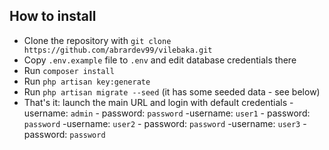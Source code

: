 ## How to install 

- Clone the repository with `git clone https://github.com/abrardev99/vilebaka.git`
- Copy `.env.example` file to `.env` and edit database credentials there
- Run `composer install`
- Run `php artisan key:generate`
- Run `php artisan migrate --seed` (it has some seeded data - see below)
- That's it: launch the main URL and login with default credentials
-username: `admin` - password: `password`
-username: `user1` - password: `password`
-username: `user2` - password: `password`
-username: `user3` - password: `password`
